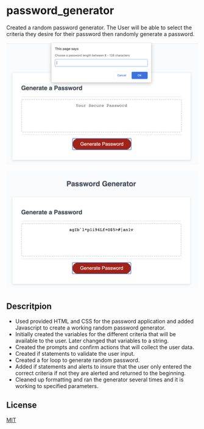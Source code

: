 # password_generator

Created a random password generator. The User will be able to select the criteria they desire for their password then randomly generate a password. 

![Prompt Example](https://github.com/ncwerner85/password_generator/blob/main/Assets/Screen%20Shot%202020-10-17%20at%209.26.39%20AM.png?raw=true)

![Generated Password](https://github.com/ncwerner85/password_generator/blob/main/Assets/Screen%20Shot%202020-10-17%20at%209.25.58%20AM.png?raw=true)

## Descritpion

* Used provided HTML and CSS for the password application and added Javascript to create a working random password generator. 
* Initially created the variables for the different criteria that will be available to the user. Later changed that variables to a string.  
* Created the prompts and confirm actions that will collect the user data.
* Created if statements to validate the user input.
* Created a for loop to generate random password.
* Added if statements and alerts to insure that the user only entered the correct criteria if not they are alerted and returned to the beginning. 
* Cleaned up formatting and ran the generator several times and it is working to specified parameters. 

## License
[MIT](https://choosealicense.com/licenses/mit/)